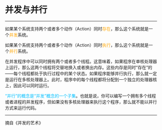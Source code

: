 # 并发与并行

---

如果某个系统支持两个或者多个动作（Action）同时<font color = orange>存在</font>，那么这个系统就是一个<font color = orange>并发</font>系统。

如果某个系统支持两个或者多个动作（Action）同时<font color = orange>执行</font>，那么这个系统就是一个<font color = orange>并行</font>系统。

在并发程序中可以同时拥有两个或者多个线程。这意味着，如果程序在单核处理器上运行，那么这两个线程将交替地换入或者换出内存。这些内存是同时“存在”的——每个线程都处于执行过程中的某个状态。如果程序能够并行执行，那么就一定是运行在多核处理器上。此时，程序中的每个线程都将分配到一个独立的处理器核上，因此可以同时运行。

<font color = #00BFFF>“并行”的概念是“并发”概念的一个子集</font>。也就是说，你可以编写一个拥有多个线程或者进程的并发程序，但如果没有多核处理器来执行这个程序，那么就不能以并行方式来运行代码。

---

摘自《并发的艺术》


